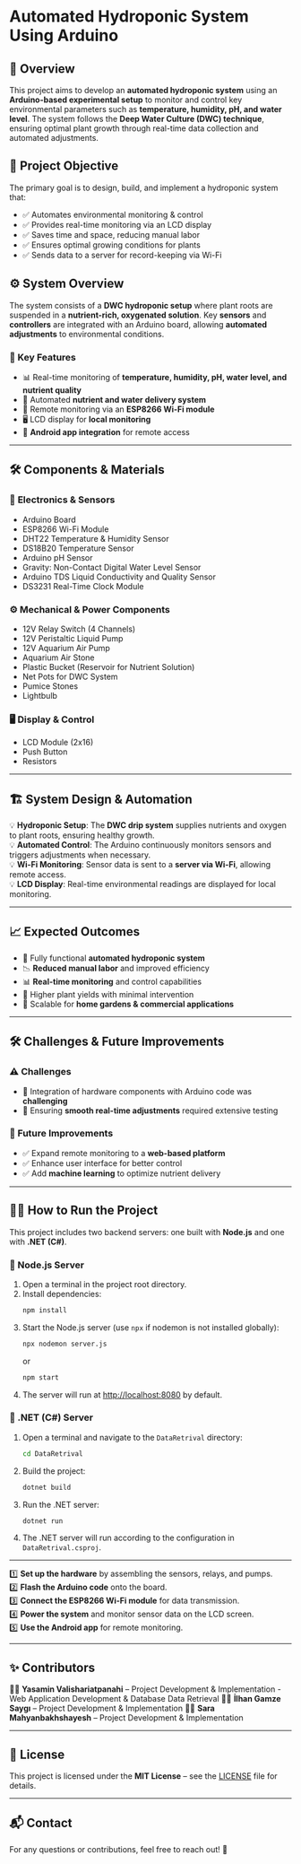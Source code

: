 # Automated Hydroponic System Using Arduino

## 📌 Overview  
This project aims to develop an **automated hydroponic system** using an **Arduino-based experimental setup** to monitor and control key environmental parameters such as **temperature, humidity, pH, and water level**. The system follows the **Deep Water Culture (DWC) technique**, ensuring optimal plant growth through real-time data collection and automated adjustments.  

## 🎯 Project Objective  
The primary goal is to design, build, and implement a hydroponic system that:  
- ✅ Automates environmental monitoring & control  
- ✅ Provides real-time monitoring via an LCD display  
- ✅ Saves time and space, reducing manual labor  
- ✅ Ensures optimal growing conditions for plants  
- ✅ Sends data to a server for record-keeping via Wi-Fi  

## ⚙️ System Overview  
The system consists of a **DWC hydroponic setup** where plant roots are suspended in a **nutrient-rich, oxygenated solution**. Key **sensors** and **controllers** are integrated with an Arduino board, allowing **automated adjustments** to environmental conditions.  

### 🔹 Key Features  
- 📊 Real-time monitoring of **temperature, humidity, pH, water level, and nutrient quality**  
- 🤖 Automated **nutrient and water delivery system**  
- 📡 Remote monitoring via an **ESP8266 Wi-Fi module**  
- 🖥️ LCD display for **local monitoring**  
- 📱 **Android app integration** for remote access  

---

## 🛠️ Components & Materials  

### 🔌 **Electronics & Sensors**  
- Arduino Board  
- ESP8266 Wi-Fi Module  
- DHT22 Temperature & Humidity Sensor  
- DS18B20 Temperature Sensor  
- Arduino pH Sensor  
- Gravity: Non-Contact Digital Water Level Sensor  
- Arduino TDS Liquid Conductivity and Quality Sensor  
- DS3231 Real-Time Clock Module  

### ⚙️ **Mechanical & Power Components**  
- 12V Relay Switch (4 Channels)  
- 12V Peristaltic Liquid Pump  
- 12V Aquarium Air Pump  
- Aquarium Air Stone  
- Plastic Bucket (Reservoir for Nutrient Solution)  
- Net Pots for DWC System  
- Pumice Stones  
- Lightbulb  

### 🖥 **Display & Control**  
- LCD Module (2x16)  
- Push Button  
- Resistors  

---

## 🏗️ System Design & Automation  
💡 **Hydroponic Setup**: The **DWC drip system** supplies nutrients and oxygen to plant roots, ensuring healthy growth.  
💡 **Automated Control**: The Arduino continuously monitors sensors and triggers adjustments when necessary.  
💡 **Wi-Fi Monitoring**: Sensor data is sent to a **server via Wi-Fi**, allowing remote access.  
💡 **LCD Display**: Real-time environmental readings are displayed for local monitoring.  

---

## 📈 Expected Outcomes  
- 🌱 Fully functional **automated hydroponic system**  
- 📉 **Reduced manual labor** and improved efficiency  
- 📊 **Real-time monitoring** and control capabilities  
- 🚀 Higher plant yields with minimal intervention  
- 🔄 Scalable for **home gardens & commercial applications**  

---

## 🛠️ Challenges & Future Improvements  

### ⚠️ Challenges  
- 🔹 Integration of hardware components with Arduino code was **challenging**  
- 🔹 Ensuring **smooth real-time adjustments** required extensive testing  

### 🚀 Future Improvements  
- ✅ Expand remote monitoring to a **web-based platform**  
- ✅ Enhance user interface for better control  
- ✅ Add **machine learning** to optimize nutrient delivery  

---


## 🏃‍♂️ How to Run the Project

This project includes two backend servers: one built with **Node.js** and one with **.NET (C#)**.

### 🚀 Node.js Server
1. Open a terminal in the project root directory.
2. Install dependencies:
	```sh
	npm install
	```
3. Start the Node.js server (use `npx` if nodemon is not installed globally):
	```sh
	npx nodemon server.js
	```
	or
	```sh
	npm start
	```
4. The server will run at [http://localhost:8080](http://localhost:8080) by default.

### 🚀 .NET (C#) Server
1. Open a terminal and navigate to the `DataRetrival` directory:
	```sh
	cd DataRetrival
	```
2. Build the project:
	```sh
	dotnet build
	```
3. Run the .NET server:
	```sh
	dotnet run
	```
4. The .NET server will run according to the configuration in `DataRetrival.csproj`.

---
1️⃣ **Set up the hardware** by assembling the sensors, relays, and pumps.  
2️⃣ **Flash the Arduino code** onto the board.  
3️⃣ **Connect the ESP8266 Wi-Fi module** for data transmission.  
4️⃣ **Power the system** and monitor sensor data on the LCD screen.  
5️⃣ **Use the Android app** for remote monitoring.  

---

## ✨ Contributors  
👩‍💻 **Yasamin Valishariatpanahi** – Project Development & Implementation - Web Application Development & Database Data Retrieval
👩‍💻 **İlhan Gamze Saygı** – Project Development & Implementation
👩‍💻 **Sara Mahyanbakhshayesh** – Project Development & Implementation

---

## 📜 License  
This project is licensed under the **MIT License** – see the [LICENSE](LICENSE) file for details.  

---

## 📬 Contact  
For any questions or contributions, feel free to reach out! 🚀  
